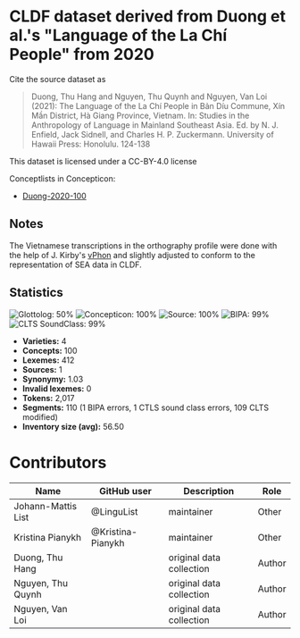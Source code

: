 # CLDF dataset derived from Duong et al.'s "Language of the La Chí People" from 2020

Cite the source dataset as

> Duong, Thu Hang and Nguyen, Thu Quynh and Nguyen, Van Loi (2021): The Language of the La Chí People in Bản Díu Commune, Xín Mần District, Hà Giang Province, Vietnam. In: Studies in the Anthropology of Language in Mainland Southeast Asia. Ed. by N. J. Enfield, Jack Sidnell, and Charles H. P. Zuckermann. University of Hawaii Press: Honolulu. 124-138

This dataset is licensed under a CC-BY-4.0 license


Conceptlists in Concepticon:
- [Duong-2020-100](https://concepticon.clld.org/contributions/Duong-2020-100)
## Notes

The Vietnamese transcriptions in the orthography profile were done with the help of J. Kirby's [vPhon](https://github.com/kirbyj/vPhon/) and slightly adjusted to conform to the representation of SEA data in CLDF.



## Statistics


![Glottolog: 50%](https://img.shields.io/badge/Glottolog-50%25-red.svg "Glottolog: 50%")
![Concepticon: 100%](https://img.shields.io/badge/Concepticon-100%25-brightgreen.svg "Concepticon: 100%")
![Source: 100%](https://img.shields.io/badge/Source-100%25-brightgreen.svg "Source: 100%")
![BIPA: 99%](https://img.shields.io/badge/BIPA-99%25-brightgreen.svg "BIPA: 99%")
![CLTS SoundClass: 99%](https://img.shields.io/badge/CLTS%20SoundClass-99%25-brightgreen.svg "CLTS SoundClass: 99%")

- **Varieties:** 4
- **Concepts:** 100
- **Lexemes:** 412
- **Sources:** 1
- **Synonymy:** 1.03
- **Invalid lexemes:** 0
- **Tokens:** 2,017
- **Segments:** 110 (1 BIPA errors, 1 CTLS sound class errors, 109 CLTS modified)
- **Inventory size (avg):** 56.50

# Contributors

Name               | GitHub user | Description               | Role
---                | ---         | ---                       | ---
Johann-Mattis List | @LinguList  | maintainer                | Other
Kristina Pianykh |@Kristina-Pianykh | maintainer | Other
Duong, Thu Hang  | | original data collection | Author
Nguyen, Thu Quynh | | original data collection | Author
Nguyen, Van Loi | | original data collection | Author


